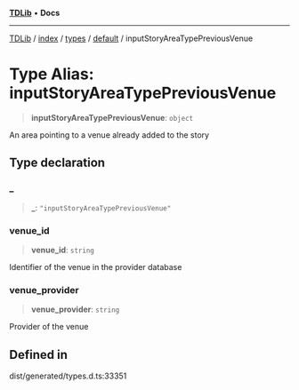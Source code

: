 [**TDLib**](../../../../../../README.md) • **Docs**

***

[TDLib](../../../../../../modules.md) / [index](../../../../../README.md) / [types](../../../README.md) / [default](../README.md) / inputStoryAreaTypePreviousVenue

# Type Alias: inputStoryAreaTypePreviousVenue

> **inputStoryAreaTypePreviousVenue**: `object`

An area pointing to a venue already added to the story

## Type declaration

### \_

> **\_**: `"inputStoryAreaTypePreviousVenue"`

### venue\_id

> **venue\_id**: `string`

Identifier of the venue in the provider database

### venue\_provider

> **venue\_provider**: `string`

Provider of the venue

## Defined in

dist/generated/types.d.ts:33351
